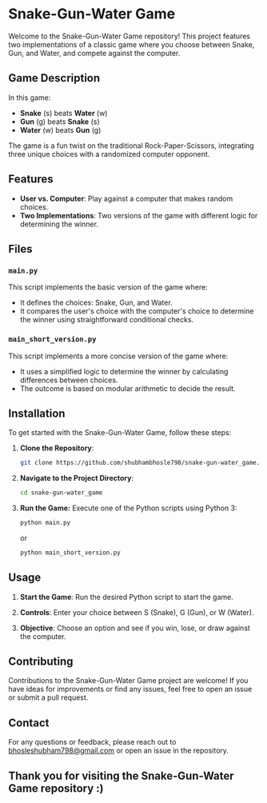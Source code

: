 # Snake-Gun-Water Game

Welcome to the Snake-Gun-Water Game repository! This project features two implementations of a classic game where you choose between Snake, Gun, and Water, and compete against the computer.

## Game Description

In this game:
- **Snake** (s) beats **Water** (w)
- **Gun** (g) beats **Snake** (s)
- **Water** (w) beats **Gun** (g)

The game is a fun twist on the traditional Rock-Paper-Scissors, integrating three unique choices with a randomized computer opponent.

## Features

- **User vs. Computer**: Play against a computer that makes random choices.
- **Two Implementations**: Two versions of the game with different logic for determining the winner.

## Files

### `main.py`

This script implements the basic version of the game where:
- It defines the choices: Snake, Gun, and Water.
- It compares the user's choice with the computer's choice to determine the winner using straightforward conditional checks.

### `main_short_version.py`

This script implements a more concise version of the game where:
- It uses a simplified logic to determine the winner by calculating differences between choices.
- The outcome is based on modular arithmetic to decide the result.

## Installation

To get started with the Snake-Gun-Water Game, follow these steps:

1. **Clone the Repository**:
   ```bash
   git clone https://github.com/shubhambhosle798/snake-gun-water_game.git
2. **Navigate to the Project Directory**:
   ```bash
   cd snake-gun-water_game
   ```
3. **Run the Game:**
   Execute one of the Python scripts using Python 3:
   ```bash
   python main.py
   ```
   or
   ```bash
   python main_short_version.py
   ```

## Usage

1. **Start the Game**:
   Run the desired Python script to start the game.

2. **Controls**:
   Enter your choice between S (Snake), G (Gun), or W (Water).

3. **Objective**:
   Choose an option and see if you win, lose, or draw against the computer.

## Contributing
Contributions to the Snake-Gun-Water Game project are welcome! If you have ideas for improvements or find any issues, feel free to open an issue or submit a pull request.

## Contact
For any questions or feedback, please reach out to bhosleshubham798@gmail.com or open an issue in the repository.

## Thank you for visiting the Snake-Gun-Water Game repository :)
